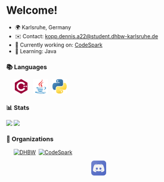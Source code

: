 # Welcome!

*   🌍  Karlsruhe, Germany
*   ✉️  Contact: [kopp.dennis.a22@student.dhbw-karlsruhe.de](mailto:kopp.dennis.a22@student.dhbw-karlsruhe.de)
*   🚀  Currently working on: [CodeSpark](https://github.com/CodeSparkApp)
*   🧠  Learning: Java

### 📚 Languages

&nbsp;&nbsp;&nbsp;&nbsp;
[<img src="readme-res/cplusplus.svg" height="40" />](https://www.cplusplus.com/) &nbsp;
[<img src="readme-res/java.svg" height="40" />](https://www.java.com/) &nbsp;
[<img src="readme-res/python.svg" height="40" />](https://www.python.org/) &nbsp;

### 📊 Stats

[![](https://github-readme-stats.vercel.app/api?username=denniskp&show_icons=true&theme=dark&bg_color=ffffff00&hide_border=true)](https://github.com/anuraghazra/github-readme-stats)
[![](https://github-readme-stats.vercel.app/api/top-langs/?username=denniskp&theme=dark&bg_color=ffffff00&hide_border=true&layout=compact)](https://github.com/anuraghazra/github-readme-stats)

### 🏢 Organizations

&nbsp;&nbsp;&nbsp;&nbsp;
[<img title="DHBW" src="https://images.weserv.nl/?url=avatars.githubusercontent.com/u/97464755?v=4&fit=cover" width="50"/>](https://github.com/dhbw-ka-pm/)&nbsp; 
[<img title="CodeSpark" src="https://images.weserv.nl/?url=avatars.githubusercontent.com/u/97464755?v=4&fit=cover" width="50"/>](https://github.com/CodeSparkApp/)

<div align="center">

[<img src="readme-res/discord.png" height="40" />](https://www.discordapp.com/users/1026862376324169769) &nbsp;

</div>
